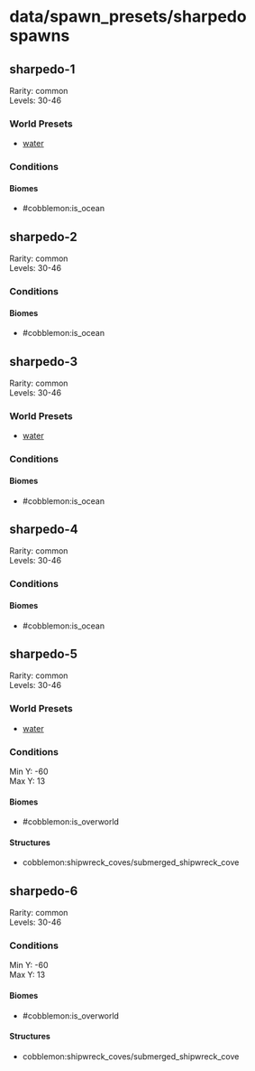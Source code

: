 # data/spawn_presets/sharpedo spawns  
  
## sharpedo-1  
Rarity: common  
Levels: 30-46  
  
### World Presets  
* [water](/data/world_presets/water.md)  
  
### Conditions  
  
#### Biomes  
  * #cobblemon:is_ocean
  
  
## sharpedo-2  
Rarity: common  
Levels: 30-46  
  
### Conditions  
  
#### Biomes  
  * #cobblemon:is_ocean
  
  
## sharpedo-3  
Rarity: common  
Levels: 30-46  
  
### World Presets  
* [water](/data/world_presets/water.md)  
  
### Conditions  
  
#### Biomes  
  * #cobblemon:is_ocean
  
  
## sharpedo-4  
Rarity: common  
Levels: 30-46  
  
### Conditions  
  
#### Biomes  
  * #cobblemon:is_ocean
  
  
## sharpedo-5  
Rarity: common  
Levels: 30-46  
  
### World Presets  
* [water](/data/world_presets/water.md)  
  
### Conditions  
Min Y: -60  
Max Y: 13  
  
#### Biomes  
  * #cobblemon:is_overworld
  
  
#### Structures  
  * cobblemon:shipwreck_coves/submerged_shipwreck_cove
  
  
## sharpedo-6  
Rarity: common  
Levels: 30-46  
  
### Conditions  
Min Y: -60  
Max Y: 13  
  
#### Biomes  
  * #cobblemon:is_overworld
  
  
#### Structures  
  * cobblemon:shipwreck_coves/submerged_shipwreck_cove
  
